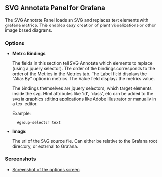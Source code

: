 ## SVG Annotate Panel for Grafana

The SVG Annotate Panel loads an SVG and replaces text elements with grafana metrics.  This enables easy creation of plant visualizations or other image based diagrams. 


### Options

- **Metric Bindings**:

  The fields in this section tell SVG Annotate which elements to replace (using a jquery selector).  The order of the bindings corresponds to the order of the Metrics in the Metrics tab.  The Label field displays the "Alias By" option in metrics.  The Value field displays the metrics value.  

  The bindings themselves are jquery selectors, which target elements inside the svg.  Html attributes like 'id', 'class', etc can be added to the svg in graphics editing applications like Adobe Illustrator or manually in a text editor.

  Example: 

  ```
	#group-selector text
  ```    

- **Image**:

  The url of the SVG source file.  Can either be relative to the Grafana root directory, or external to Grafana. 

### Screenshots

- [Screenshot of the options screen](src/img/screenshot-svg-annotate-options.png)
